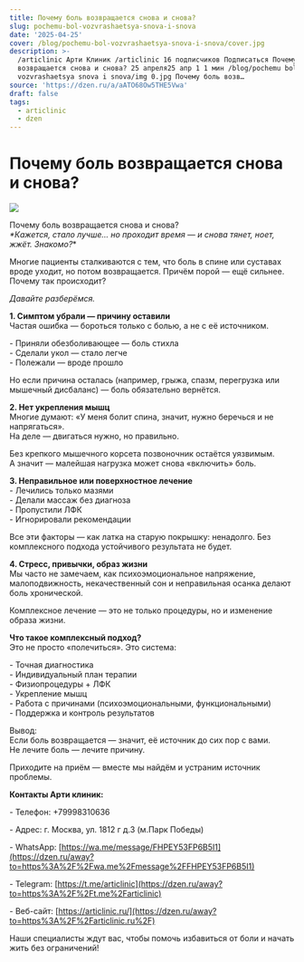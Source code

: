 ```yaml
---
title: Почему боль возвращается снова и снова?
slug: pochemu-bol-vozvrashaetsya-snova-i-snova
date: '2025-04-25'
cover: /blog/pochemu-bol-vozvrashaetsya-snova-i-snova/cover.jpg
description: >-
  /articlinic Арти Клиник /articlinic 16 подписчиков Подписаться Почему боль
  возвращается снова и снова? 25 апреля25 апр 1 1 мин /blog/pochemu bol
  vozvrashaetsya snova i snova/img 0.jpg Почему боль возв…
source: 'https://dzen.ru/a/aATO68Ow5THE5Vwa'
draft: false
tags:
  - articlinic
  - dzen
---
```


# Почему боль возвращается снова и снова?

![](/blog/pochemu-bol-vozvrashaetsya-snova-i-snova/img-0.jpg)

Почему боль возвращается снова и снова?  
_\*Кажется, стало лучше… но проходит время — и снова тянет, ноет, жжёт. Знакомо?_\*  
  
Многие пациенты сталкиваются с тем, что боль в спине или суставах вроде уходит, но потом возвращается. Причём порой — ещё сильнее. Почему так происходит?  
  
_Давайте разберёмся._  
  
**1\. Симптом убрали — причину оставили**  
Частая ошибка — бороться только с болью, а не с её источником.  
  
\- Приняли обезболивающее — боль стихла  
\- Сделали укол — стало легче  
\- Полежали — вроде прошло  
  
Но если причина осталась (например, грыжа, спазм, перегрузка или мышечный дисбаланс) — боль обязательно вернётся.  
  
**2\. Нет укрепления мышц**  
Многие думают: «У меня болит спина, значит, нужно беречься и не напрягаться».  
На деле — двигаться нужно, но правильно.  
  
Без крепкого мышечного корсета позвоночник остаётся уязвимым.  
А значит — малейшая нагрузка может снова «включить» боль.  
  
**3\. Неправильное или поверхностное лечение**  
\- Лечились только мазями  
\- Делали массаж без диагноза  
\- Пропустили ЛФК  
\- Игнорировали рекомендации  
  
Все эти факторы — как латка на старую покрышку: ненадолго. Без комплексного подхода устойчивого результата не будет.  
  
**4\. Стресс, привычки, образ жизни**  
Мы часто не замечаем, как психоэмоциональное напряжение, малоподвижность, некачественный сон и неправильная осанка делают боль хронической.  
  
Комплексное лечение — это не только процедуры, но и изменение образа жизни.  
  
**Что такое комплексный подход?**  
Это не просто «полечиться». Это система:  
  
\- Точная диагностика  
\- Индивидуальный план терапии  
\- Физиопроцедуры + ЛФК  
\- Укрепление мышц  
\- Работа с причинами (психоэмоциональными, функциональными)  
\- Поддержка и контроль результатов  
  
Вывод:  
Если боль возвращается — значит, её источник до сих пор с вами.  
Не лечите боль — лечите причину.  
  
Приходите на приём — вместе мы найдём и устраним источник проблемы.  
  
**Контакты Арти клиник:**

\- Телефон: +79998310636

\- Адрес: г. Москва, ул. 1812 г д.3 (м.Парк Победы)

\- WhatsApp: [https://wa.me/message/FHPEY53FP6B5I1](https://dzen.ru/away?to=https%3A%2F%2Fwa.me%2Fmessage%2FFHPEY53FP6B5I1)

\- Telegram: [https://t.me/articlinic](https://dzen.ru/away?to=https%3A%2F%2Ft.me%2Farticlinic)

\- Веб-сайт: [https://articlinic.ru/](https://dzen.ru/away?to=https%3A%2F%2Farticlinic.ru%2F)

Наши специалисты ждут вас, чтобы помочь избавиться от боли и начать жить без ограничений!
